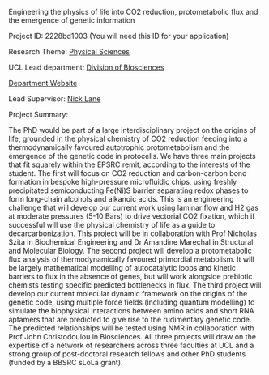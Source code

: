 Engineering the physics of life into CO2 reduction, protometabolic flux and the emergence of genetic information

Project ID: 2228bd1003
(You will need this ID for your application)

Research Theme: [Physical Sciences](../themes/physical-sciences.md)

UCL Lead department: [Division of Biosciences](../departments/division-of-biosciences.md)

[Department Website](https://www.ucl.ac.uk/biosciences)

Lead Supervisor: [Nick Lane](https://iris.ucl.ac.uk/iris/browse/profile?upi=NJLAN31)

Project Summary:

The PhD would be part of a large interdisciplinary project on the origins of life, grounded in the physical chemistry of CO2 reduction feeding into a thermodynamically favoured autotrophic protometabolism and the emergence of the genetic code in protocells. We have three main projects that fit squarely within the EPSRC remit, according to the interests of the student. The first will focus on CO2 reduction and carbon-carbon bond formation in bespoke high-pressure microfluidic chips, using freshly precipitated semiconducting Fe(Ni)S barrier separating redox phases to form long-chain alcohols and alkanoic acids. This is an engineering challenge that will develop our current work using laminar flow and H2 gas at moderate pressures (5-10 Bars) to drive vectorial CO2 fixation, which if successful will use the physical chemistry of life as a guide to decarcarbonization. This project will be in collaboration with Prof Nicholas Szita in Biochemical Engineering and Dr Amandine Marechal in Structural and Molecular Biology. The second project will develop a protometabolic flux analysis of thermodynamically favoured primordial metabolism. It will be largely mathematical modelling of autocatalytic loops and kinetic barriers to flux in the absence of genes, but will work alongside prebiotic chemists testing specific predicted bottlenecks in flux. The third project will develop our current molecular dynamic framework on the origins of the genetic code, using multiple force fields (including quantum modelling) to simulate the biophysical interactions between amino acids and short RNA aptamers that are predicted to give rise to the rudimentary genetic code. The predicted relationships will be tested using NMR in collaboration with Prof John Christodoulou in Biosciences. All three projects will draw on the expertise of a network of researchers across three faculties at UCL and a strong group of post-doctoral research fellows and other PhD students (funded by a BBSRC sLoLa grant).